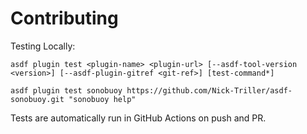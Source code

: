 # Contributing

Testing Locally:

```shell
asdf plugin test <plugin-name> <plugin-url> [--asdf-tool-version <version>] [--asdf-plugin-gitref <git-ref>] [test-command*]

asdf plugin test sonobuoy https://github.com/Nick-Triller/asdf-sonobuoy.git "sonobuoy help"
```

Tests are automatically run in GitHub Actions on push and PR.

